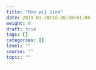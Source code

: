 ```yaml
---
title: "Hoe wij zien"
date: 2019-01-28T18:36:58+01:00
weight: 0
draft: true
tags: []
categories: []
level: ""
course: ""
topic: ""
---
```


